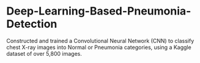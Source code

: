 # Deep-Learning-Based-Pneumonia-Detection
Constructed and trained a Convolutional Neural Network (CNN) to classify chest X-ray images into Normal or Pneumonia categories, using a Kaggle dataset of over 5,800 images.
